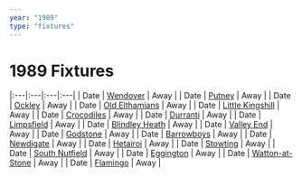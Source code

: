 ```yaml
---
year: "1989"
type: "fixtures"
---
```


# 1989 Fixtures

|:---|:---|:---|:---|
| Date | [Wendover](1989-wendover.md) | Away |
| Date | [Putney](1989-putney.md) | Away |
| Date | [Ockley](1989-ockley.md) | Away |
| Date | [Old Elthamians](1989-old-elthamians.md) | Away |
| Date | [Little Kingshill](1989-little-kingshill.md) | Away |
| Date | [Crocodiles](1989-crocodiles.md) | Away |
| Date | [Durranti](1989-durranti.md) | Away |
| Date | [Limpsfield](1989-limpsfield.md) | Away |
| Date | [Blindley Heath](1989-blindley-heath.md) | Away |
| Date | [Valley End](1989-valley-end.md) | Away |
| Date | [Godstone](1989-godstone.md) | Away |
| Date | [Barrowboys](1989-barrowboys.md) | Away |
| Date | [Newdigate](1989-newdigate.md) | Away |
| Date | [Hetairoi](1989-hetairoi.md) | Away |
| Date | [Stowting](1989-stowting.md) | Away |
| Date | [South Nutfield](1989-south-nutfield.md) | Away |
| Date | [Eggington](1989-eggington.md) | Away |
| Date | [Watton-at-Stone](1989-watton-at-stone.md) | Away |
| Date | [Flamingo](1989-flamingo.md) | Away |